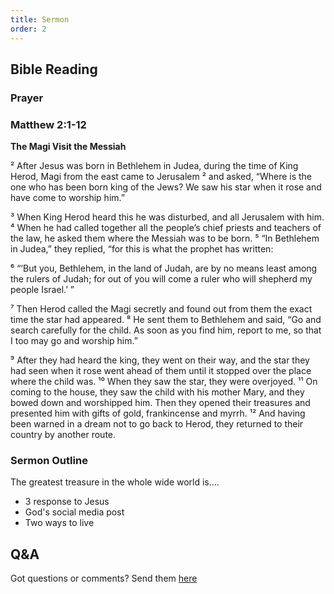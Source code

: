 ```yaml
---
title: Sermon 
order: 2
---
```


## Bible Reading

### Prayer



### Matthew 2:1-12

**The Magi Visit the Messiah**

² After Jesus was born in Bethlehem in Judea, during the time of King Herod, Magi from the east came to Jerusalem ² and asked, “Where is the one who has been born king of the Jews? We saw his star when it rose and have come to worship him.”

³ When King Herod heard this he was disturbed, and all Jerusalem with him. ⁴ When he had called together all the people’s chief priests and teachers of the law, he asked them where the Messiah was to be born. ⁵ “In Bethlehem in Judea,” they replied, “for this is what the prophet has written:

⁶ “‘But you, Bethlehem, in the land of Judah,
are by no means least among the rulers of Judah;
for out of you will come a ruler
who will shepherd my people Israel.’ ”

⁷ Then Herod called the Magi secretly and found out from them the exact time the star had appeared. ⁸ He sent them to Bethlehem and said, “Go and search carefully for the child. As soon as you find him, report to me, so that I too may go and worship him.”

⁹ After they had heard the king, they went on their way, and the star they had seen when it rose went ahead of them until it stopped over the place where the child was. ¹⁰ When they saw the star, they were overjoyed. ¹¹ On coming to the house, they saw the child with his mother Mary, and they bowed down and worshipped him. Then they opened their treasures and presented him with gifts of gold, frankincense and myrrh. ¹² And having been warned in a dream not to go back to Herod, they returned to their country by another route.





### Sermon Outline
The greatest treasure in the whole wide world is....
- 3 response to Jesus 
- God's social media post 
- Two ways to live
 


## Q&A
Got questions or comments? Send them [here](https://tinyurl.com/SGHACQuestionsAnswers)
